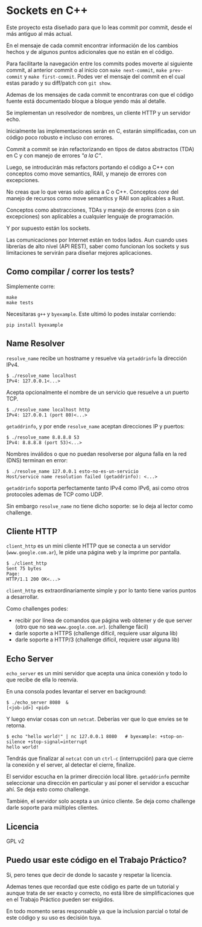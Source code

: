 # Sockets en C++

Este proyecto esta diseñado para que lo leas commit por commit, desde el
más antiguo al más actual.

En el mensaje de cada commit encontrar información de los cambios hechos
y de algunos puntos adicionales que no están en el código.

Para facilitarte la navegación entre los commits podes moverte al
siguiente commit, al anterior commit o al inicio con `make next-commit`,
`make prev-commit` y `make first-commit`. Podes ver el mensaje del
commit en el cual estas parado y su diff/patch con `git show`.

Ademas de los mensajes de cada commit te encontraras
con que el código fuente está documentado bloque a bloque yendo más al
detalle.

Se implementan un resolvedor de nombres, un
cliente HTTP y un servidor echo.

Inicialmente las implementaciones serán en C, estarán simplificadas,
con un código poco robusto e incluso con errores.

Commit a commit se irán refactorizando en tipos de datos abstractos
(TDA) en C y con manejo de errores *"a la C"*.

Luego, se introducirán más refactors portando el código a C++ con
conceptos como move semantics, RAII, y manejo de errores con excepciones.

No creas que lo que veras solo aplica a C o C++. Conceptos *core* del
manejo de recursos como move semantics y RAII son aplicables a Rust.

Conceptos como abstracciones, TDAs y manejo de errores (con o sin
excepciones) son aplicables a cualquier lenguaje de programación.

Y por supuesto están los sockets.

Las comunicaciones por Internet están en todos lados. Aun cuando uses
librerías de alto nivel (API REST), saber como funcionan los sockets y
sus limitaciones te servirán para diseñar mejores aplicaciones.

## Como compilar / correr los tests?

Simplemente corre:

```shell
make
make tests
```

Necesitaras `g++` y `byexample`. Este ultimó lo podes instalar
corriendo:

```shell
pip install byexample
```

## Name Resolver

`resolve_name` recibe un hostname y resuelve via `getaddrinfo` la
dirección IPv4.

```shell
$ ./resolve_name localhost
IPv4: 127.0.0.1<...>
```

Acepta opcionalmente el nombre de un servicio que resuelve a un puerto
TCP.

```shell
$ ./resolve_name localhost http
IPv4: 127.0.0.1 (port 80)<...>
```

`getaddrinfo`, y por ende `resolve_name` aceptan direcciones IP y
puertos:

```shell
$ ./resolve_name 8.8.8.8 53
IPv4: 8.8.8.8 (port 53)<...>
```

Nombres inválidos o que no puedan resolverse por alguna falla
en la red (DNS) terminan en error:

```shell
$ ./resolve_name 127.0.0.1 esto-no-es-un-servicio
Host/service name resolution failed (getaddrinfo): <...>
```

`getaddrinfo` soporta perfectamente tanto IPv4 como IPv6,
asi como otros protocoles ademas de TCP como UDP.

Sin embargo `resolve_name` no tiene dicho soporte: se lo deja
al lector como challenge.

## Cliente HTTP

`client_http` es un mini cliente HTTP que se conecta a un servidor
(`www.google.com.ar`), le pide una página web y la imprime por pantalla.

```shell
$ ./client_http
Sent 75 bytes
Page:
HTTP/1.1 200 OK<...>
```

`client_http` es extraordinariamente simple y por lo tanto tiene varios
puntos a desarrollar.

Como challenges podes:

 - recibir por línea de comandos que página web obtener y de que server
(otro que no sea `www.google.com.ar`). (challenge fácil)
 - darle soporte a HTTPS (challenge difícil, requiere usar alguna lib)
 - darle soporte a HTTP/3 (challenge difícil, requiere usar alguna lib)

## Echo Server

`echo_server` es un mini servidor que acepta una única conexión y todo
lo que recibe de ella lo reenvía.

En una consola podes levantar el server en background:

```shell
$ ./echo_server 8080  &
[<job-id>] <pid>
```

Y luego enviar cosas con un `netcat`. Deberías ver que lo que envies se
te retorna.

<!--
$ sleep 0.5
-->

```shell
$ echo "hello world!" | nc 127.0.0.1 8080   # byexample: +stop-on-silence +stop-signal=interrupt
hello world!
```

<!--
$ kill -9 $(jobs -p) && wait        # byexample: +pass
-->

Tendrás que finalizar al `netcat` con un `ctrl-c` (interrupción)
para que cierre la conexión y el server, al detectar el cierre, finalize.

El servidor escucha en la primer dirección local libre. `getaddrinfo`
permite seleccionar una dirección en particular y así poner el servidor
a escuchar ahí. Se deja esto como challenge.

También, el servidor solo acepta a un único cliente. Se deja como
challenge darle soporte para múltiples clientes.

## Licencia

GPL v2

## Puedo usar este código en el Trabajo Práctico?

Si, pero tenes que decir de donde lo sacaste y respetar la licencia.

Ademas tenes que recordad que este código es parte de un tutorial y
aunque trata de ser exacto y correcto, no está libre de simplificaciones
que en el Trabajo Práctico pueden ser exigidos.

En todo momento seras responsable ya que la inclusion parcial o total
de este código y su uso es decisión tuya.

<!--
No debería ser necesario pero por si acaso matamos a todos los procesos
lanzados durante la ejecución del README.md
$ kill -9 $(jobs -p) && wait        # byexample: -skip +pass
-->
